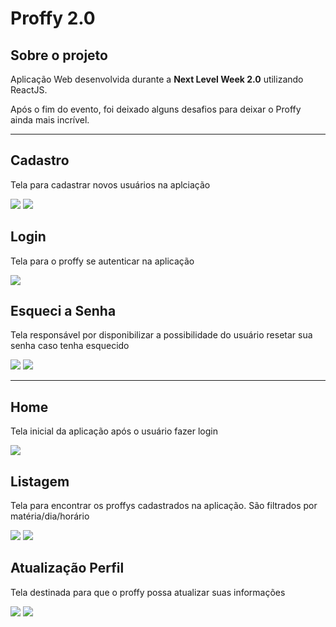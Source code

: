# Proffy 2.0

## Sobre o projeto

Aplicação Web desenvolvida durante a **Next Level Week 2.0** utilizando ReactJS.

Após o fim do evento, foi deixado alguns desafios para deixar o Proffy ainda mais incrível.

---

## Cadastro

Tela para cadastrar novos usuários na aplciação

<img src=".github/cadastro-usuario.png" />
<img src=".github/cadastro-concluido.png" />


## Login

Tela para o proffy se autenticar na aplicação

<img src=".github/login.png" />


## Esqueci a Senha

Tela responsável por disponibilizar a possibilidade do usuário resetar sua senha caso tenha esquecido

<img src=".github/esqueci-senha.png" />
<img src=".github/esqueci-senha-concluido.png" />

---

## Home

Tela inicial da aplicação após o usuário fazer login

<img src=".github/home.png" />

## Listagem

Tela para encontrar os proffys cadastrados na aplicação. São filtrados por matéria/dia/horário

<img src=".github/listagem-proffys.png" />
<img src=".github/listagem-proffys-vazia.png" />

## Atualização Perfil

Tela destinada para que o proffy possa atualizar suas informações

<img src=".github/atualizacao-perfil.png" />
<img src=".github/atualizacao-perfil-concluido.png" />
